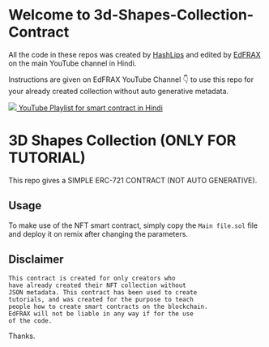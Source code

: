 # Welcome to 3d-Shapes-Collection-Contract

All the code in these repos was created by [HashLips](https://github.com/HashLips/hashlips_nft_contract) and edited by [EdFRAX](https://www.youtube.com/c/EdFRAX) on the main YouTube channel in Hindi.

Instructions are given on EdFRAX YouTube Channel 👇 to use this repo for your already created collection without auto generative metadata.

[<img src='https://gist.githubusercontent.com/EdFRAX/8ed65e490ed3b16795b594bdf81ef898/raw/1caf701fb6cdde0897fe6af61c005b5d7d96d57a/edfrax_32*32.svg'/> YouTube Playlist for smart contract in Hindi](https://www.youtube.com/playlist?list=PLWoxgNgCgDZ3v7kZHD-BUp4iiqMZYsne2)

# 3D Shapes Collection (ONLY FOR TUTORIAL) 

This repo gives a SIMPLE ERC-721 CONTRACT (NOT AUTO GENERATIVE).

## Usage

To make use of the NFT smart contract, simply copy the `Main file.sol` file and deploy it on remix after changing the parameters.

## Disclaimer

    This contract is created for only creators who
    have already created their NFT collection without
    JSON metadata. This contract has been used to create
    tutorials, and was created for the purpose to teach
    people how to create smart contracts on the blockchain.
    EdFRAX will not be liable in any way if for the use
    of the code.
    
 Thanks.
 
